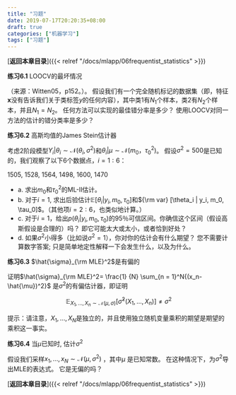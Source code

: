 ```yaml
---
title: "习题"
date: 2019-07-17T20:20:35+08:00
draft: true
categories: ["机器学习"]
tags: ["习题"]
---
```



[**返回本章目录**]({{< relref "/docs/mlapp/06frequentist_statistics" >}})

**练习6.1** LOOCV的最坏情况

（来源：Witten05，p152。）。 假设我们有一个完全随机标记的数据集（即，特征$\boldsymbol{x}$没有告诉我们关于类标签$y$的任何内容），其中类1有$N_1$个样本，类2有$N_2$个样本，并且$N_1 = N_2$。 任何方法可以实现的最佳错分率是多少？ 使用LOOCV对同一方法的估计的错分类率是多少？

<!--more-->

**练习6.2** 高斯均值的James Stein估计器

考虑2阶段模型$Y_i |\theta_i \sim \mathcal{N}(\theta_i,\sigma^2)$和$\theta_i|\mu \sim \mathcal{N}(m_0，\tau_0^2)$。 假设$\sigma^2= 500$是已知的，我们观察了以下6个数据点，$i = 1:6$：

1505, 1528, 1564, 1498, 1600, 1470

* a. 求出$m_0$和$\tau_0^2$的ML-II估计。
* b. 对于$i = 1$, 求出后验估计$\mathbb{E} [\theta_i | y_i, m_0, \tau_0]$和${\rm var} [\theta_i | y_i, m_0, \tau_0]$。（其他项$i = 2:6$，也类似地计算。）
* c. 对于$i = 1$，给出$p(\theta_i | y_i, m_0, \tau_0)$的95％可信区间。你确信这个区间（假设高斯假设是合理的）吗？ 即它可能太大或太小，或者恰到好处？
* d. 如果$\sigma^2$小得多（比如说$\sigma^2= 1$），你对你的估计会有什么期望？ 您不需要计算数字答案; 只是简单地定性解释一下会发生什么，以及为什么。

**练习6.3** $\hat{\sigma}_{\rm MLE}^2$是有偏的

证明$\hat{\sigma}_{\rm MLE}^2= \frac{1} {N} \sum_{n = 1}^N{(x_n-\hat{\mu})^2}$ 是$\sigma^2$的有偏估计器，即证明

$$
\mathbb{E}_{X_1,\dots,X_n \sim \mathcal{N}(\mu,\sigma)}[\hat{\sigma}^2(X_1,\dots,X_n)]\ne \sigma^2
$$

提示：请注意，$X_1,\dots,X_N$是独立的，并且使用独立随机变量乘积的期望是期望的乘积这一事实。

**练习6.4** 当$\mu$已知时, 估计$\sigma^2$

假设我们采样$x_1,\dots,x_N \sim \mathcal{N}(\mu, \sigma^2)$ ，其中$\mu$ 是已知常数。 在这种情况下，为$\sigma^2$导出MLE的表达式。 它是无偏的吗？

[**返回本章目录**]({{< relref "/docs/mlapp/06frequentist_statistics" >}})

